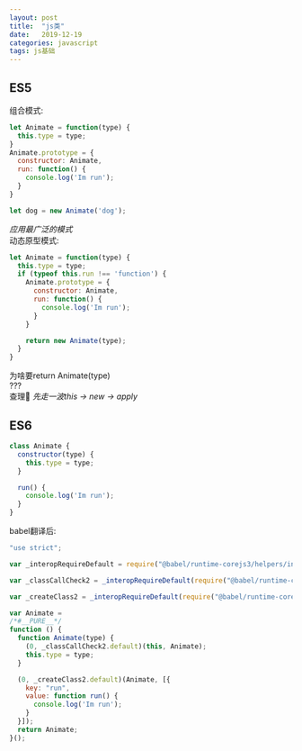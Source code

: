 ```yaml
---
layout: post
title:  "js类"
date:   2019-12-19
categories: javascript
tags: js基础
---
```

  
## ES5
组合模式:  
``` javascript
let Animate = function(type) {
  this.type = type;
}  
Animate.prototype = {
  constructor: Animate,
  run: function() {
    console.log('Im run');
  }
}

let dog = new Animate('dog');
```  
*应用最广泛的模式*  
动态原型模式:  
``` javascript  
let Animate = function(type) {
  this.type = type;
  if (typeof this.run !== 'function') {
    Animate.prototype = {
      constructor: Animate,
      run: function() {
        console.log('Im run');
      }
    }

    return new Animate(type); 
  }
}
```  
为啥要return Animate(type)   
???  
查理🐎 *先走一波this -> new -> apply*
## ES6  
``` javascript
class Animate {
  constructor(type) {
    this.type = type;
  }

  run() {
    console.log('Im run');
  }
}
```
babel翻译后:  
``` javascript  
"use strict";

var _interopRequireDefault = require("@babel/runtime-corejs3/helpers/interopRequireDefault");

var _classCallCheck2 = _interopRequireDefault(require("@babel/runtime-corejs3/helpers/classCallCheck"));

var _createClass2 = _interopRequireDefault(require("@babel/runtime-corejs3/helpers/createClass"));

var Animate =
/*#__PURE__*/
function () {
  function Animate(type) {
    (0, _classCallCheck2.default)(this, Animate);
    this.type = type;
  }

  (0, _createClass2.default)(Animate, [{
    key: "run",
    value: function run() {
      console.log('Im run');
    }
  }]);
  return Animate;
}();
```